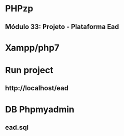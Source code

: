 # PHPzp
## Módulo 33: Projeto - Plataforma Ead

# Xampp/php7

# Run project
## http://localhost/ead

# DB Phpmyadmin
## ead.sql